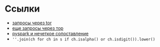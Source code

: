# Ссылки

* [запросы через tor](https://stackoverflow.com/questions/30286293/make-requests-using-python-over-tor)
* [еще запросы через тор](https://github.com/RicardoMoya/Scraping_Proxy_Tor)
* [pyspark и нечеткое сопоставление](https://stackoverflow.com/questions/48074642/fuzzy-matching-a-word-inside-a-pyspark-dataframe-string)
* `''.join(ch for ch in s if ch.isalpha() or ch.isdigit()).lower()`
